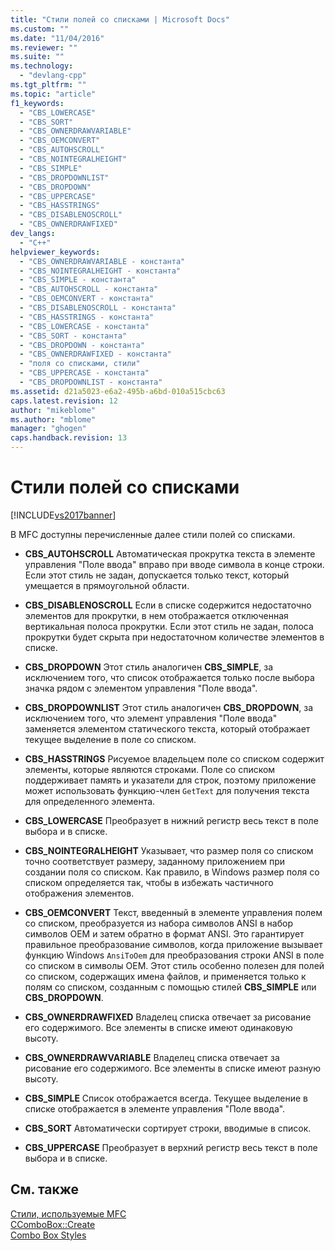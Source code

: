 ```yaml
---
title: "Стили полей со списками | Microsoft Docs"
ms.custom: ""
ms.date: "11/04/2016"
ms.reviewer: ""
ms.suite: ""
ms.technology: 
  - "devlang-cpp"
ms.tgt_pltfrm: ""
ms.topic: "article"
f1_keywords: 
  - "CBS_LOWERCASE"
  - "CBS_SORT"
  - "CBS_OWNERDRAWVARIABLE"
  - "CBS_OEMCONVERT"
  - "CBS_AUTOHSCROLL"
  - "CBS_NOINTEGRALHEIGHT"
  - "CBS_SIMPLE"
  - "CBS_DROPDOWNLIST"
  - "CBS_DROPDOWN"
  - "CBS_UPPERCASE"
  - "CBS_HASSTRINGS"
  - "CBS_DISABLENOSCROLL"
  - "CBS_OWNERDRAWFIXED"
dev_langs: 
  - "C++"
helpviewer_keywords: 
  - "CBS_OWNERDRAWVARIABLE - константа"
  - "CBS_NOINTEGRALHEIGHT - константа"
  - "CBS_SIMPLE - константа"
  - "CBS_AUTOHSCROLL - константа"
  - "CBS_OEMCONVERT - константа"
  - "CBS_DISABLENOSCROLL - константа"
  - "CBS_HASSTRINGS - константа"
  - "CBS_LOWERCASE - константа"
  - "CBS_SORT - константа"
  - "CBS_DROPDOWN - константа"
  - "CBS_OWNERDRAWFIXED - константа"
  - "поля со списками, стили"
  - "CBS_UPPERCASE - константа"
  - "CBS_DROPDOWNLIST - константа"
ms.assetid: d21a5023-e6a2-495b-a6bd-010a515cbc63
caps.latest.revision: 12
author: "mikeblome"
ms.author: "mblome"
manager: "ghogen"
caps.handback.revision: 13
---
```

# Стили полей со списками
[!INCLUDE[vs2017banner](../../assembler/inline/includes/vs2017banner.md)]

В MFC доступны перечисленные далее стили полей со списками.  
  
-   **CBS\_AUTOHSCROLL** Автоматическая прокрутка текста в элементе управления "Поле ввода" вправо при вводе символа в конце строки. Если этот стиль не задан, допускается только текст, который умещается в прямоугольной области.  
  
-   **CBS\_DISABLENOSCROLL** Если в списке содержится недостаточно элементов для прокрутки, в нем отображается отключенная вертикальная полоса прокрутки. Если этот стиль не задан, полоса прокрутки будет скрыта при недостаточном количестве элементов в списке.  
  
-   **CBS\_DROPDOWN** Этот стиль аналогичен **CBS\_SIMPLE**, за исключением того, что список отображается только после выбора значка рядом с элементом управления "Поле ввода".  
  
-   **CBS\_DROPDOWNLIST** Этот стиль аналогичен **CBS\_DROPDOWN**, за исключением того, что элемент управления "Поле ввода" заменяется элементом статического текста, который отображает текущее выделение в поле со списком.  
  
-   **CBS\_HASSTRINGS** Рисуемое владельцем поле со списком содержит элементы, которые являются строками. Поле со списком поддерживает память и указатели для строк, поэтому приложение может использовать функцию\-член `GetText` для получения текста для определенного элемента.  
  
-   **CBS\_LOWERCASE** Преобразует в нижний регистр весь текст в поле выбора и в списке.  
  
-   **CBS\_NOINTEGRALHEIGHT** Указывает, что размер поля со списком точно соответствует размеру, заданному приложением при создании поля со списком. Как правило, в Windows размер поля со списком определяется так, чтобы в избежать частичного отображения элементов.  
  
-   **CBS\_OEMCONVERT** Текст, введенный в элементе управления полем со списком, преобразуется из набора символов ANSI в набор символов OEM и затем обратно в формат ANSI. Это гарантирует правильное преобразование символов, когда приложение вызывает функцию Windows `AnsiToOem` для преобразования строки ANSI в поле со списком в символы OEM. Этот стиль особенно полезен для полей со списком, содержащих имена файлов, и применяется только к полям со списком, созданным с помощью стилей **CBS\_SIMPLE** или **CBS\_DROPDOWN**.  
  
-   **CBS\_OWNERDRAWFIXED** Владелец списка отвечает за рисование его содержимого. Все элементы в списке имеют одинаковую высоту.  
  
-   **CBS\_OWNERDRAWVARIABLE** Владелец списка отвечает за рисование его содержимого. Все элементы в списке имеют разную высоту.  
  
-   **CBS\_SIMPLE** Список отображается всегда. Текущее выделение в списке отображается в элементе управления "Поле ввода".  
  
-   **CBS\_SORT** Автоматически сортирует строки, вводимые в список.  
  
-   **CBS\_UPPERCASE** Преобразует в верхний регистр весь текст в поле выбора и в списке.  
  
## См. также  
 [Стили, используемые MFC](../../mfc/reference/styles-used-by-mfc.md)   
 [CComboBox::Create](../Topic/CComboBox::Create.md)   
 [Combo Box Styles](_win32_combo_box_styles)